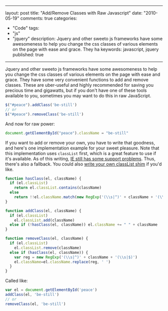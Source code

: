 
---
layout: post
title: "Add/Remove Classes with Raw Javascript"
date: "2010-05-19"
comments: true
categories:
  - "Code"
tags:
  - "js"
  - "jquery"
description: Jquery and other sweeto js frameworks have some awesomeness to help you change the css classes of various elements on the page with ease and grace.  They ha
keywords: javascript, jquery
published: true
---

Jquery and other sweeto js frameworks have some awesomeness to help you change the css classes of various elements on the page with ease and grace.  They have some very convenient functions to add and remove classes.  These are uber-useful and highly recommended for saving you precious time and gigawatts, but if you don't have one of these tools available to you, sometimes you may want to do this in raw JavaScript.

<!--more-->

```javascript
$("#peace").addClass('be-still')
// or
$("#peace").removeClass('be-still')
```

And now for raw power:

```javascript
document.getElementById("peace").className = "be-still"
```

If you want to add or remove your own, you have to write that goodness, and here's one implementation example for your sweet pleasure.  Note that this implementation uses `classList` first, which is a great feature to use if it's available.  As of this writing, [IE still has some support problems](http://caniuse.com/#search=classList).  Thus, there's also a fallback.  You could also [write your own classList shim](https://developer.mozilla.org/en-US/docs/Web/API/Element/classList) if you'd like.

```javascript
function hasClass(el, className) {
  if (el.classList)
    return el.classList.contains(className)
  else
    return !!el.className.match(new RegExp('(\\s|^)' + className + '(\\s|$)'))
}

function addClass(el, className) {
  if (el.classList)
    el.classList.add(className)
  else if (!hasClass(el, className)) el.className += " " + className
}

function removeClass(el, className) {
  if (el.classList)
    el.classList.remove(className)
  else if (hasClass(el, className)) {
    var reg = new RegExp('(\\s|^)' + className + '(\\s|$)')
    el.className=el.className.replace(reg, ' ')
  }
}
```

Called like:

```javascript
var el = document.getElementById('peace')
addClass(el, 'be-still')
// or
removeClass(el, 'be-still')
```




